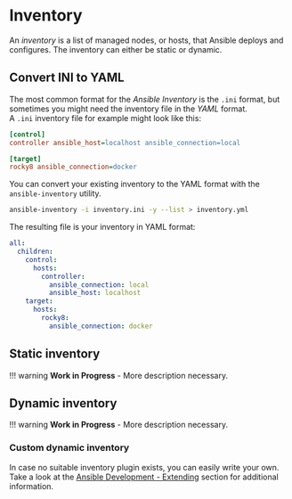 # Inventory

An *inventory* is a list of managed nodes, or hosts, that Ansible deploys and configures. The inventory can either be static or dynamic.

## Convert INI to YAML

The most common format for the *Ansible Inventory* is the `.ini` format, but sometimes you might need the inventory file in the *YAML* format.  
 A `.ini` inventory file for example might look like this:

```ini title="inventory.ini"
[control]
controller ansible_host=localhost ansible_connection=local

[target]
rocky8 ansible_connection=docker
```

You can convert your existing inventory to the YAML format with the `ansible-inventory` utility.

```bash
ansible-inventory -i inventory.ini -y --list > inventory.yml
```

The resulting file is your inventory in YAML format:

```yaml title="inventory.yml"
all:
  children:
    control:
      hosts:
        controller:
          ansible_connection: local
          ansible_host: localhost
    target:
      hosts:
        rocky8:
          ansible_connection: docker
```

## Static inventory

!!! warning
    **Work in Progress** - More description necessary.

## Dynamic inventory

!!! warning
    **Work in Progress** - More description necessary.

### Custom dynamic inventory

In case no suitable inventory plugin exists, you can easily write your own. Take a look at the [Ansible Development - Extending](extending.md#dynamic-inventory-plugins) section for additional information.
